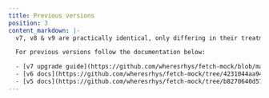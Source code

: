 ```yaml
---
title: Previous versions
position: 3
content_markdown: |-
  v7, v8 & v9 are practically identical, only differing in their treatment of a few edge cases, or in compatibility with other libraries and environments.

  For previous versions follow the documentation below: 

  - [v7 upgrade guide](https://github.com/wheresrhys/fetch-mock/blob/master/docs/v6-v7-upgrade-guide.md)
  - [v6 docs](https://github.com/wheresrhys/fetch-mock/tree/4231044aa94e234b53e296181ca5b6b4cecb6e3f/docs)
  - [v5 docs](https://github.com/wheresrhys/fetch-mock/tree/b8270640d5711feffb01d1bf85bb7da95179c4de/docs)
---
```

